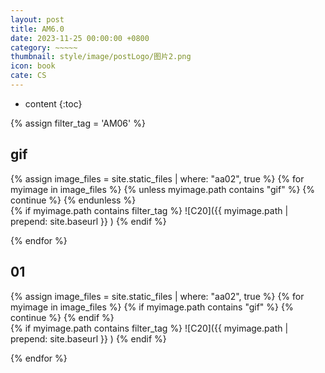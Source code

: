 ```yaml
---
layout: post
title: AM6.0
date: 2023-11-25 00:00:00 +0800
category: ~~~~~
thumbnail: style/image/postLogo/图片2.png
icon: book
cate: CS
---
```



* content
{:toc}


{% assign filter_tag = 'AM06' %}

## gif


{% assign image_files = site.static_files | where: "aa02", true %}
{% for myimage in image_files    %}
{% unless myimage.path contains "gif"   %}     {% continue %}     {% endunless %}  
{% if myimage.path contains  filter_tag    %}   ![C20]({{ myimage.path | prepend: site.baseurl }} )   {% endif %}      

{% endfor %}


## 01



{% assign image_files = site.static_files | where: "aa02", true %}
{% for myimage in image_files    %}
{% if myimage.path contains "gif"   %}     {% continue %}     {% endif %}  
{% if myimage.path contains  filter_tag    %}   ![C20]({{ myimage.path | prepend: site.baseurl }} )   {% endif %}    

{% endfor %}


